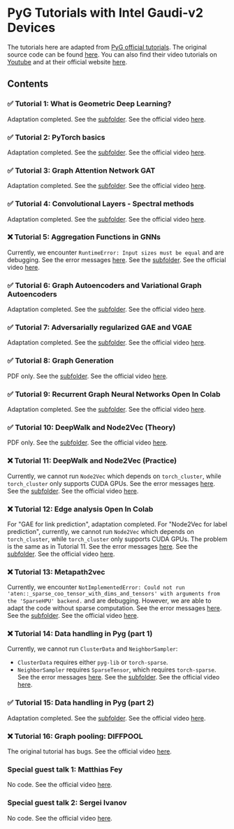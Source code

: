 # PyG Tutorials with Intel Gaudi-v2 Devices

The tutorials here are adapted from [PyG official tutorials](https://pytorch-geometric.readthedocs.io/en/stable/get_started/colabs.html).
The original source code can be found [here](https://github.com/AntonioLonga/PytorchGeometricTutorial).
You can also find their video tutorials on [Youtube](https://www.youtube.com/user/94longa2112/featured) and at their official website [here](https://antoniolonga.github.io/Pytorch_geometric_tutorials/index.html).

## Contents

### ✅ Tutorial 1: What is Geometric Deep Learning?

Adaptation completed.
See the [subfolder](Tutorial1/).
See the official video [here](https://youtu.be/JtDgmmQ60x8).

### ✅ Tutorial 2: PyTorch basics

Adaptation completed.
See the [subfolder](Tutorial2/).
See the official video [here](https://youtu.be/UHrhp2l_knU).

### ✅ Tutorial 3: Graph Attention Network GAT

Adaptation completed.
See the [subfolder](Tutorial3/).
See the official video [here](https://youtu.be/CwsPoa7z2c8).

### ✅ Tutorial 4: Convolutional Layers - Spectral methods

Adaptation completed.
See the [subfolder](Tutorial4/).
See the official video [here](https://youtu.be/Ghw-fp_2HFM).

### ❌ Tutorial 5: Aggregation Functions in GNNs

Currently, we encounter `RuntimeError: Input sizes must be equal` and are debugging.
See the error messages [here](Tutorial5/error.pdf).
See the [subfolder](Tutorial5/).
See the official video [here](https://youtu.be/tGXovxQ7hKU).

### ✅ Tutorial 6: Graph Autoencoders and Variational Graph Autoencoders

Adaptation completed.
See the [subfolder](Tutorial6/).
See the official video [here](https://youtu.be/qA6U4nIK62E).

### ✅ Tutorial 7: Adversarially regularized GAE and VGAE

Adaptation completed.
See the [subfolder](Tutorial7/).
See the official video [here](https://youtu.be/hZkLu2OaHD0).

### ✅ Tutorial 8: Graph Generation

PDF only.
See the [subfolder](Tutorial8/).
See the official video [here](https://youtu.be/embpBq1gHAE).

### ✅ Tutorial 9: Recurrent Graph Neural Networks Open In Colab

Adaptation completed.
See the [subfolder](Tutorial9/).
See the official video [here](https://youtu.be/v7TQ2DUoaBY).

### ✅ Tutorial 10: DeepWalk and Node2Vec (Theory)

PDF only.
See the [subfolder](Tutorial10/).
See the official video [here](https://youtu.be/QZQBnl1QbCQ).

### ❌ Tutorial 11: DeepWalk and Node2Vec (Practice)

Currently, we cannot run `Node2Vec` which depends on `torch_cluster`, while `torch_cluster` only supports CUDA GPUs.
See the error messages [here](Tutorial11/error.pdf).
See the [subfolder](Tutorial11/).
See the official video [here](https://youtu.be/5YOcpI3dB7I).

### ❌ Tutorial 12: Edge analysis Open In Colab

For "GAE for link prediction", adaptation completed.
For "Node2Vec for label prediction", currently, we cannot run `Node2Vec` which depends on `torch_cluster`, while `torch_cluster` only supports CUDA GPUs.
The problem is the same as in Tutorial 11.
See the error messages [here](Tutorial11/error.pdf).
See the [subfolder](Tutorial12/).
See the official video [here](https://youtu.be/m1G7oS9hmwE).

### ❌ Tutorial 13: Metapath2vec

Currently, we encounter `NotImplementedError: Could not run 'aten::_sparse_coo_tensor_with_dims_and_tensors' with arguments from the 'SparseHPU' backend.` and are debugging.
However, we are able to adapt the code without sparse computation.
See the error messages [here](Tutorial13/error.pdf).
See the [subfolder](Tutorial13/).
See the official video [here](https://youtu.be/GtPoGehuKYY).

### ❌ Tutorial 14: Data handling in Pyg (part 1)

Currently, we cannot run `ClusterData` and `NeighborSampler`:

- `ClusterData` requires either `pyg-lib` or `torch-sparse`.
- `NeighborSampler` requires `SparseTensor`, which requires `torch-sparse`.
See the error messages [here](Tutorial14/error.pdf).
See the [subfolder](Tutorial14/).
See the official video [here](https://youtu.be/Vz5bT8Xw6Dc).

### ✅ Tutorial 15: Data handling in Pyg (part 2)

Adaptation completed.
See the [subfolder](Tutorial15/).
See the official video [here](https://youtu.be/Q5T-JdyVCfs).

### ❌ Tutorial 16: Graph pooling: DIFFPOOL

The original tutorial has bugs.
See the official video [here](https://youtu.be/Uqc3O3-oXxM).

### Special guest talk 1: Matthias Fey

No code.
See the official video [here](https://youtu.be/MA6VH7Vwtb4).

### Special guest talk 2: Sergei Ivanov

No code.
See the official video [here](https://youtu.be/hX297pr1RHE).
